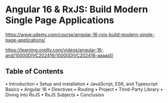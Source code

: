 # Angular 16 & RxJS: Build Modern Single Page Applications

https://www.udemy.com/course/angular-16-rxjs-build-modern-single-page-applications/

https://learning.oreilly.com/videos/angular-16-and/10000DIVC202416/10000DIVC202416-aaaaa1/

## Table of Contents

• Introduction
• Setup and installation
• JavaScript, ES6, and Typescript Basics
• Angular 16
• Directives
• Routing
• Project
• Third-Party Library
• Diving into RxJS
• RxJS Subjects
• Conclusion
